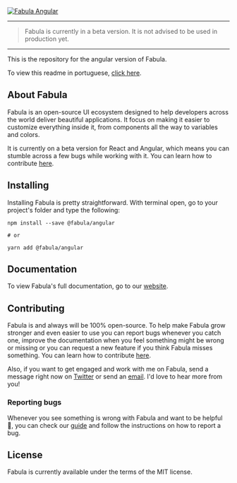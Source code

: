 <a href="https://www.fabulaui.com" target="_blank">
    <img alt="Fabula Angular" src="https://github.com/fabula-ui/angular/blob/master/.github/assets/fabula-github-angular.svg">
</a>

---

> Fabula is currently in a beta version. It is not advised to be used in production yet.

---

This is the repository for the angular version of Fabula.

To view this readme in portuguese, [click here](https://github.com/fabula-ui/angular/blob/master/.github/docs/pt/README.md).

## About Fabula

Fabula is an open-source UI ecosystem designed to help developers across the world deliver beautiful applications. It focus on making it easier to customize everything inside it, from components all the way to variables and colors.

It is currently on a beta version for React and Angular, which means you can stumble across a few bugs while working with it. You can learn how to contribute [here](https://github.com/fabula-ui/angular/blob/master/.github/docs/en/contributing.md).

## Installing

Installing Fabula is pretty straightforward. With terminal open, go to your project's folder and type the following:

```
npm install --save @fabula/angular

# or

yarn add @fabula/angular
```

## Documentation

To view Fabula's full documentation, go to our [website](https://www.fabulaui.com/docs).

## Contributing

Fabula is and always will be 100% open-source. To help make Fabula grow stronger and even easier to use you can report bugs whenever you catch one, improve the documentation when you feel something might be wrong or missing or you can request a new feature if you think Fabula misses something. You can learn how to contribute [here](https://github.com/fabula-ui/angular/blob/master/.github/docs/en/contributing.md).

Also, if you want to get engaged and work with me on Fabula, send a message right now on <a href="https://www.twitter.com/fabulaui" target="_blank">Twitter</a> or send an <a href="mailto:fabulaui@gmail.com" target="_blank">email</a>. I'd love to hear more from you!

### Reporting bugs

Whenever you see something is wrong with Fabula and want to be helpful 💙, you can check our [guide](https://github.com/fabula-ui/angular/blob/master/.github/docs/en/reporting-bugs.md) and follow the instructions on how to report a bug.

## License

Fabula is currently available under the terms of the MIT license.